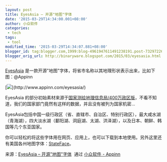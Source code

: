 ```yaml
---
layout: post
title: EyesAsia – 开源"地图"字体
date: '2015-03-29T14:34:00.001+08:00'
author: 小众软件
categories:
 - tech
tags:
 - tool
modified_time: '2015-03-29T14:34:07.881+08:00'
blogger_id: tag:blogger.com,1999:blog-4961947611491238191.post-7329722694320150426
blogger_orig_url: http://binaryware.blogspot.com/2015/03/eyesasia.html
---
```


[EyesAsia](http://www.appinn.com/eyesasia/) 是一款开源"地图"字体，将省市名称以其地理形状表示出来，比如下图：@Appinn

[![](https://images-blogger-opensocial.googleusercontent.com/gadgets/proxy?url=http%3A%2F%2Fimg3.appinn.com%2Fimages%2F201503%2Feazh.png%2Fo&container=blogger&gadget=a&rewriteMime=image%2F*)](http://www.appinn.com/eyesasia/)

EyesAsia 的部分初始素材来源于[国家测绘地理信息局/400万政区版](http://219.238.166.215/mcp/index.asp)，不看不知道，我们的国家部门竟然有这样的数据，并且没有被列为国家机密…

EyesAsia包括中国一级行政区（省、直辖市、自治区、特别行政区），最大咸水湖（青海湖），四大淡水湖（鄱阳湖、洞庭湖、太湖、洪泽湖），以及日本、朝鲜、韩国等几个东亚国家。

你可以轻松的将这些字体用在网页、应用上，也可以下载到本地使用。另外这里还有美国各州地图字体：[StateFace](http://propublica.github.io/stateface/)。

来源：[EyesAsia – 开源"地图"字体](http://www.appinn.com/eyesasia/)  通过 [小众软件 - Appinn](http://www.appinn.com/)
